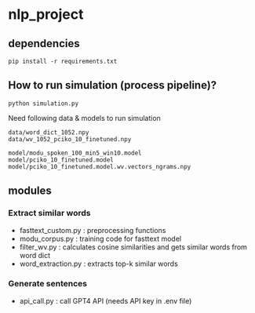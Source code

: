 # nlp_project

## dependencies
```
pip install -r requirements.txt
```

## How to run simulation (process pipeline)?
```
python simulation.py
```
Need following data & models to run simulation
```
data/word_dict_1052.npy
data/wv_1052_pciko_10_finetuned.npy

model/modu_spoken_100_min5_win10.model
model/pciko_10_finetuned.model
model/pciko_10_finetuned.model.wv.vectors_ngrams.npy
```

## modules
### Extract similar words
- fasttext_custom.py : preprocessing functions
- modu_corpus.py : training code for fasttext model
- filter_wv.py : calculates cosine similarities and gets similar words from word dict
- word_extraction.py : extracts top-k similar words
### Generate sentences
- api_call.py : call GPT4 API (needs API key in .env file)
